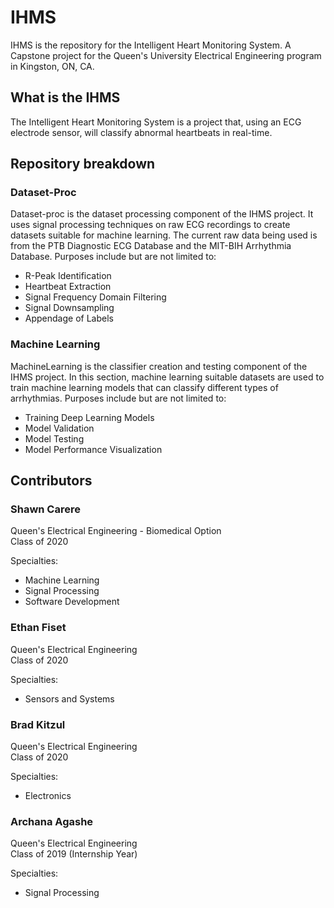 # IHMS

IHMS is the repository for the Intelligent Heart Monitoring System. A Capstone project for the Queen's University Electrical Engineering program in Kingston, ON, CA.

## What is the IHMS

The Intelligent Heart Monitoring System is a project that, using an ECG electrode sensor, will classify abnormal heartbeats in real-time. 

## Repository breakdown

### Dataset-Proc

Dataset-proc is the dataset processing component of the IHMS project. It uses signal processing techniques on raw ECG recordings to create datasets suitable for machine learning. The current raw data being used is from the PTB Diagnostic ECG Database and the MIT-BIH Arrhythmia Database. Purposes include but are not limited to:
  - R-Peak Identification
  - Heartbeat Extraction
  - Signal Frequency Domain Filtering
  - Signal Downsampling
  - Appendage of Labels

### Machine Learning

MachineLearning is the classifier creation and testing component of the IHMS project. In this section, machine learning suitable datasets are used to train machine learning models that can classify different types of arrhythmias. Purposes include but are not limited to:
  - Training Deep Learning Models
  - Model Validation
  - Model Testing
  - Model Performance Visualization

## Contributors

### Shawn Carere
Queen's Electrical Engineering - Biomedical Option  
Class of 2020

Specialties:
  - Machine Learning
  - Signal Processing
  - Software Development

### Ethan Fiset
Queen's Electrical Engineering  
Class of 2020

Specialties:
  - Sensors and Systems

### Brad Kitzul
Queen's Electrical Engineering  
Class of 2020

Specialties:
  - Electronics

### Archana Agashe
Queen's Electrical Engineering  
Class of 2019 (Internship Year)

Specialties:
  - Signal Processing

